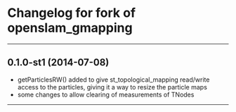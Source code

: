 Changelog for fork of openslam_gmapping
=========================================

-----------------------------------------

0.1.0-st1 (2014-07-08)
------------------
* getParticlesRW() added to give st_topological_mapping read/write access to the particles, giving it a way to resize the particle maps
* some changes to allow clearing of measurements of TNodes

-----------------------------------------